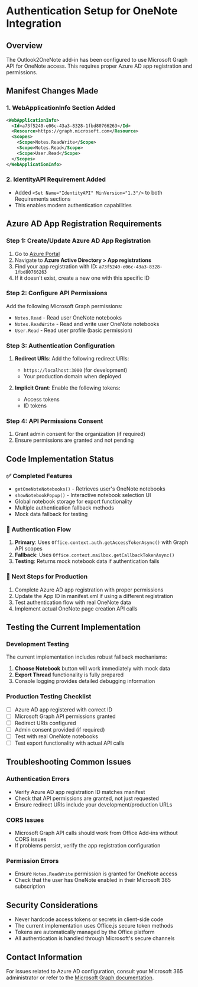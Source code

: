 # Authentication Setup for OneNote Integration

## Overview
The Outlook2OneNote add-in has been configured to use Microsoft Graph API for OneNote access. This requires proper Azure AD app registration and permissions.

## Manifest Changes Made

### 1. WebApplicationInfo Section Added
```xml
<WebApplicationInfo>
  <Id>a73f5240-e06c-43a3-8328-1fbd80766263</Id>
  <Resource>https://graph.microsoft.com</Resource>
  <Scopes>
    <Scope>Notes.ReadWrite</Scope>
    <Scope>Notes.Read</Scope>
    <Scope>User.Read</Scope>
  </Scopes>
</WebApplicationInfo>
```

### 2. IdentityAPI Requirement Added
- Added `<Set Name="IdentityAPI" MinVersion="1.3"/>` to both Requirements sections
- This enables modern authentication capabilities

## Azure AD App Registration Requirements

### Step 1: Create/Update Azure AD App Registration
1. Go to [Azure Portal](https://portal.azure.com)
2. Navigate to **Azure Active Directory > App registrations**
3. Find your app registration with ID: `a73f5240-e06c-43a3-8328-1fbd80766263`
4. If it doesn't exist, create a new one with this specific ID

### Step 2: Configure API Permissions
Add the following Microsoft Graph permissions:
- `Notes.Read` - Read user OneNote notebooks
- `Notes.ReadWrite` - Read and write user OneNote notebooks  
- `User.Read` - Read user profile (basic permission)

### Step 3: Authentication Configuration
1. **Redirect URIs**: Add the following redirect URIs:
   - `https://localhost:3000` (for development)
   - Your production domain when deployed
   
2. **Implicit Grant**: Enable the following tokens:
   - Access tokens
   - ID tokens

### Step 4: API Permissions Consent
1. Grant admin consent for the organization (if required)
2. Ensure permissions are granted and not pending

## Code Implementation Status

### ✅ Completed Features
- `getOneNoteNotebooks()` - Retrieves user's OneNote notebooks
- `showNotebookPopup()` - Interactive notebook selection UI
- Global notebook storage for export functionality
- Multiple authentication fallback methods
- Mock data fallback for testing

### 🔄 Authentication Flow
1. **Primary**: Uses `Office.context.auth.getAccessTokenAsync()` with Graph API scopes
2. **Fallback**: Uses `Office.context.mailbox.getCallbackTokenAsync()` 
3. **Testing**: Returns mock notebook data if authentication fails

### 🚀 Next Steps for Production
1. Complete Azure AD app registration with proper permissions
2. Update the App ID in manifest.xml if using a different registration
3. Test authentication flow with real OneNote data
4. Implement actual OneNote page creation API calls

## Testing the Current Implementation

### Development Testing
The current implementation includes robust fallback mechanisms:

1. **Choose Notebook** button will work immediately with mock data
2. **Export Thread** functionality is fully prepared
3. Console logging provides detailed debugging information

### Production Testing Checklist
- [ ] Azure AD app registered with correct ID
- [ ] Microsoft Graph API permissions granted
- [ ] Redirect URIs configured
- [ ] Admin consent provided (if required)
- [ ] Test with real OneNote notebooks
- [ ] Test export functionality with actual API calls

## Troubleshooting Common Issues

### Authentication Errors
- Verify Azure AD app registration ID matches manifest
- Check that API permissions are granted, not just requested
- Ensure redirect URIs include your development/production URLs

### CORS Issues
- Microsoft Graph API calls should work from Office Add-ins without CORS issues
- If problems persist, verify the app registration configuration

### Permission Errors
- Ensure `Notes.ReadWrite` permission is granted for OneNote access
- Check that the user has OneNote enabled in their Microsoft 365 subscription

## Security Considerations
- Never hardcode access tokens or secrets in client-side code
- The current implementation uses Office.js secure token methods
- Tokens are automatically managed by the Office platform
- All authentication is handled through Microsoft's secure channels

## Contact Information
For issues related to Azure AD configuration, consult your Microsoft 365 administrator or refer to the [Microsoft Graph documentation](https://docs.microsoft.com/en-us/graph/).
